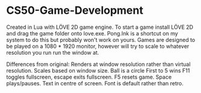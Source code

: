 # CS50-Game-Development
Created in Lua with LÖVE 2D game engine.
To start a game install LÖVE 2D and drag the game folder onto love.exe. Pong.Ink is a shortcut on my system to do this but probably won't work on yours.
Games are designed to be played on a 1080 * 1920 monitor, however will try to scale to whatever resolution you run run the window at.

Differences from original:
Renders at window resolution rather than virtual resolution.
Scales based on window size.
Ball is a circle
First to 5 wins
F11 toggles fullscreen, escape exits fullscreen.
F5 resets game.
Space plays/pauses.
Text in centre of screen.
Font is default rather than retro.